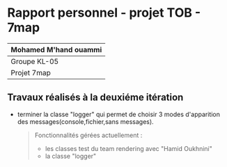 # Rapport personnel - projet TOB - 7map

| Mohamed M'hand ouammi |
|-----------------------|
| Groupe KL-05          |
| Projet 7map           |

## Travaux réalisés à la deuxiéme itération



- terminer la classe "logger" qui permet de choisir 3 modes d'apparition des messages(console,fichier,sans messages).

  > Fonctionnalités gérées actuellement : 
  >
  > - les classes test du team rendering avec "Hamid Oukhnini"
  > - la classe "logger"
